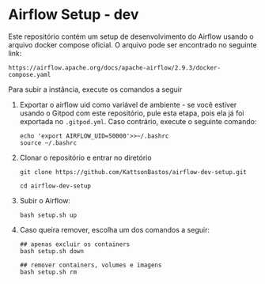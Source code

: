 # Airflow Setup - dev

Este repositório contém um setup de desenvolvimento do Airflow usando o arquivo docker compose oficial. O arquivo pode ser encontrado no seguinte link:
```
https://airflow.apache.org/docs/apache-airflow/2.9.3/docker-compose.yaml
```

Para subir a instância, execute os comandos a seguir

1. Exportar o airflow uid como variável de ambiente - se você estiver usando o Gitpod com este repositório, pule esta etapa, pois ela já foi exportada no `.gitpod.yml`. Caso contrário, execute o seguinte comando:

    ```
    echo 'export AIRFLOW_UID=50000'>>~/.bashrc
    source ~/.bashrc
    ```

2. Clonar o repositório e entrar no diretório
    ```
    git clone https://github.com/KattsonBastos/airflow-dev-setup.git

    cd airflow-dev-setup
    ```

3. Subir o Airflow:
    ```
    bash setup.sh up
    ```

4. Caso queira remover, escolha um dos comandos a seguir:
    ```
    ## apenas excluir os containers
    bash setup.sh down

    ## remover containers, volumes e imagens
    bash setup.sh rm
    ```